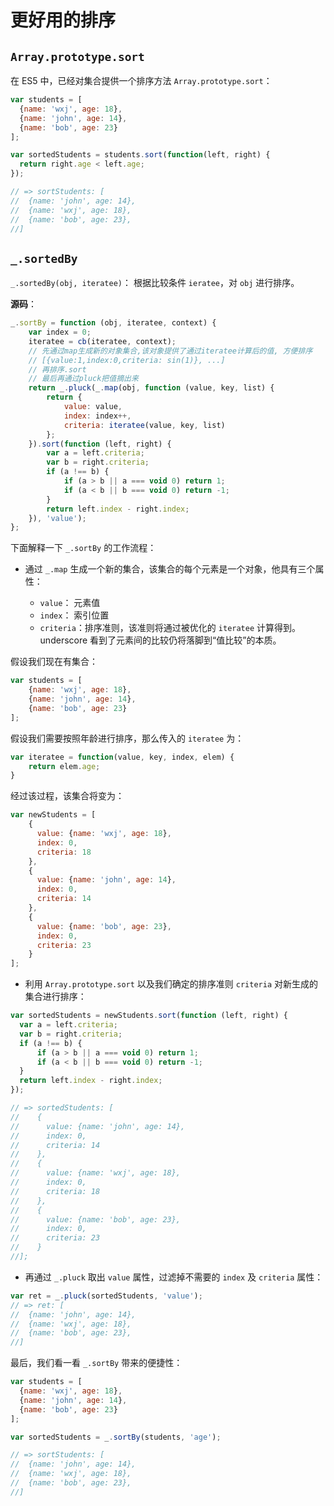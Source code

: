 更好用的排序
============

`Array.prototype.sort`
----------------------

在 ES5 中，已经对集合提供一个排序方法 `Array.prototype.sort`：

```js
var students = [
  {name: 'wxj', age: 18},
  {name: 'john', age: 14},
  {name: 'bob', age: 23}
];

var sortedStudents = students.sort(function(left, right) {
  return right.age < left.age;
});

// => sortStudents: [
//  {name: 'john', age: 14},
//  {name: 'wxj', age: 18},
//  {name: 'bob', age: 23},
//]
```

`_.sortedBy`
------------

`_.sortedBy(obj, iteratee)`： 根据比较条件 `ieratee`，对 `obj` 进行排序。

**源码**：

```js
_.sortBy = function (obj, iteratee, context) {
    var index = 0;
    iteratee = cb(iteratee, context);
    // 先通过map生成新的对象集合,该对象提供了通过iteratee计算后的值, 方便排序
    // [{value:1,index:0,criteria: sin(1)}, ...]
    // 再排序.sort
    // 最后再通过pluck把值摘出来
    return _.pluck(_.map(obj, function (value, key, list) {
        return {
            value: value,
            index: index++,
            criteria: iteratee(value, key, list)
        };
    }).sort(function (left, right) {
        var a = left.criteria;
        var b = right.criteria;
        if (a !== b) {
            if (a > b || a === void 0) return 1;
            if (a < b || b === void 0) return -1;
        }
        return left.index - right.index;
    }), 'value');
};
```

下面解释一下 `_.sortBy` 的工作流程：

-	通过 `_.map` 生成一个新的集合，该集合的每个元素是一个对象，他具有三个属性：

	-	`value`： 元素值
	-	`index`： 索引位置
	-	`criteria`：排序准则，该准则将通过被优化的 `iteratee` 计算得到。underscore 看到了元素间的比较仍将落脚到“值比较”的本质。

假设我们现在有集合：

```js
var students = [
    {name: 'wxj', age: 18},
    {name: 'john', age: 14},
    {name: 'bob', age: 23}
];
```

假设我们需要按照年龄进行排序，那么传入的 `iteratee` 为：

```js
var iteratee = function(value, key, index, elem) {
    return elem.age;
}
```

经过该过程，该集合将变为：

```js
var newStudents = [
    {
      value: {name: 'wxj', age: 18},
      index: 0,
      criteria: 18
    },
    {
      value: {name: 'john', age: 14},
      index: 0,
      criteria: 14
    },
    {
      value: {name: 'bob', age: 23},
      index: 0,
      criteria: 23
    }
];
```

-	利用 `Array.prototype.sort` 以及我们确定的排序准则 `criteria` 对新生成的集合进行排序：

```js
var sortedStudents = newStudents.sort(function (left, right) {
  var a = left.criteria;
  var b = right.criteria;
  if (a !== b) {
      if (a > b || a === void 0) return 1;
      if (a < b || b === void 0) return -1;
  }
  return left.index - right.index;
});

// => sortedStudents: [
//    {
//      value: {name: 'john', age: 14},
//      index: 0,
//      criteria: 14
//    },
//    {
//      value: {name: 'wxj', age: 18},
//      index: 0,
//      criteria: 18
//    },
//    {
//      value: {name: 'bob', age: 23},
//      index: 0,
//      criteria: 23
//    }
//];
```

-	再通过 `_.pluck` 取出 `value` 属性，过滤掉不需要的 `index` 及 `criteria` 属性：

```js
var ret = _.pluck(sortedStudents, 'value');
// => ret: [
//  {name: 'john', age: 14},
//  {name: 'wxj', age: 18},
//  {name: 'bob', age: 23},
//]
```

最后，我们看一看 `_.sortBy` 带来的便捷性：

```js
var students = [
  {name: 'wxj', age: 18},
  {name: 'john', age: 14},
  {name: 'bob', age: 23}
];

var sortedStudents = _.sortBy(students, 'age');

// => sortStudents: [
//  {name: 'john', age: 14},
//  {name: 'wxj', age: 18},
//  {name: 'bob', age: 23},
//]
```
